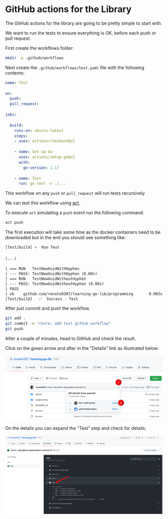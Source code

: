 # GitHub actions for the Library

The GitHub actions for the library are going to be pretty simple to start with.

We want to run the tests to ensure everything is OK, before each push or
pull request.

First create the workflows folder:

```sh
mkdir -p .github/workflows
```

Next create the `.github/workflows/test.yaml` file with the following contents:

```yaml
name: Test

on:
  push:
  pull_request:

jobs:

  build:
    runs-on: ubuntu-latest
    steps:
    - uses: actions/checkout@v2

    - name: Set up Go
      uses: actions/setup-go@v2
      with:
        go-version: 1.17

    - name: Test
      run: go test -v ./...
```

This workflow on any `push` or `pull_request` will run tests recursively.

We can test this workflow using [act](it2-github-action-running-locally.md).

To execute `act` simulating a `push` event run the following command:

```sh
act push
```

The first execution will take some time as the docker containers need to be
downloaded but in the end you should see something like:

```
[Test/build] ⭐  Run Test

(...)

| === RUN   TestNewUuidWithHyphen
| --- PASS: TestNewUuidWithHyphen (0.00s)
| === RUN   TestNewUuidWithoutHyphen
| --- PASS: TestNewUuidWithoutHyphen (0.00s)
| PASS
| ok    github.com/renato0307/learning-go-lib/programming       0.003s
[Test/build]   ✅  Success - Test
```

After just commit and push the workflow.

```sh
git add .
git commit -m "chore: add test github workflow"
git push
```

After a couple of minutes, head to GitHub and check the result.

Click on the green arrow and after in the "Details" link as illustrated below:

![Library](/assets/github-actions-for-the-library-1.png)

On the details you can expand the "Test" step and check for details:

![Library](/assets/github-actions-for-the-library-2.png)

